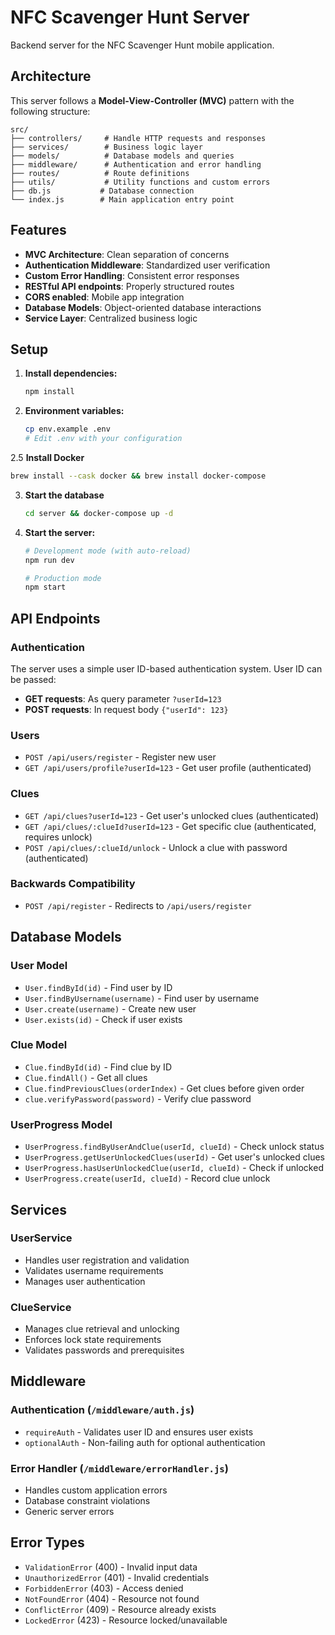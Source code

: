 # NFC Scavenger Hunt Server

Backend server for the NFC Scavenger Hunt mobile application.

## Architecture

This server follows a **Model-View-Controller (MVC)** pattern with the following structure:

```
src/
├── controllers/     # Handle HTTP requests and responses
├── services/        # Business logic layer
├── models/          # Database models and queries
├── middleware/      # Authentication and error handling
├── routes/          # Route definitions
├── utils/           # Utility functions and custom errors
├── db.js           # Database connection
└── index.js        # Main application entry point
```

## Features

- **MVC Architecture**: Clean separation of concerns
- **Authentication Middleware**: Standardized user verification
- **Custom Error Handling**: Consistent error responses
- **RESTful API endpoints**: Properly structured routes
- **CORS enabled**: Mobile app integration
- **Database Models**: Object-oriented database interactions
- **Service Layer**: Centralized business logic

## Setup

1. **Install dependencies:**

   ```bash
   npm install
   ```

2. **Environment variables:**

   ```bash
   cp env.example .env
   # Edit .env with your configuration
   ```

2.5 **Install Docker**

```bash
brew install --cask docker && brew install docker-compose
```

3. **Start the database**

   ```bash
   cd server && docker-compose up -d
   ```

4. **Start the server:**

   ```bash
   # Development mode (with auto-reload)
   npm run dev

   # Production mode
   npm start
   ```

## API Endpoints

### Authentication

The server uses a simple user ID-based authentication system. User ID can be passed:
- **GET requests**: As query parameter `?userId=123`
- **POST requests**: In request body `{"userId": 123}`

### Users

- `POST /api/users/register` - Register new user
- `GET /api/users/profile?userId=123` - Get user profile (authenticated)

### Clues

- `GET /api/clues?userId=123` - Get user's unlocked clues (authenticated)
- `GET /api/clues/:clueId?userId=123` - Get specific clue (authenticated, requires unlock)
- `POST /api/clues/:clueId/unlock` - Unlock a clue with password (authenticated)

### Backwards Compatibility

- `POST /api/register` - Redirects to `/api/users/register`

## Database Models

### User Model
- `User.findById(id)` - Find user by ID
- `User.findByUsername(username)` - Find user by username
- `User.create(username)` - Create new user
- `User.exists(id)` - Check if user exists

### Clue Model
- `Clue.findById(id)` - Find clue by ID
- `Clue.findAll()` - Get all clues
- `Clue.findPreviousClues(orderIndex)` - Get clues before given order
- `clue.verifyPassword(password)` - Verify clue password

### UserProgress Model
- `UserProgress.findByUserAndClue(userId, clueId)` - Check unlock status
- `UserProgress.getUserUnlockedClues(userId)` - Get user's unlocked clues
- `UserProgress.hasUserUnlockedClue(userId, clueId)` - Check if unlocked
- `UserProgress.create(userId, clueId)` - Record clue unlock

## Services

### UserService
- Handles user registration and validation
- Validates username requirements
- Manages user authentication

### ClueService  
- Manages clue retrieval and unlocking
- Enforces lock state requirements
- Validates passwords and prerequisites

## Middleware

### Authentication (`/middleware/auth.js`)
- `requireAuth` - Validates user ID and ensures user exists
- `optionalAuth` - Non-failing auth for optional authentication

### Error Handler (`/middleware/errorHandler.js`)
- Handles custom application errors
- Database constraint violations
- Generic server errors

## Error Types

- `ValidationError` (400) - Invalid input data
- `UnauthorizedError` (401) - Invalid credentials
- `ForbiddenError` (403) - Access denied
- `NotFoundError` (404) - Resource not found
- `ConflictError` (409) - Resource already exists
- `LockedError` (423) - Resource locked/unavailable
